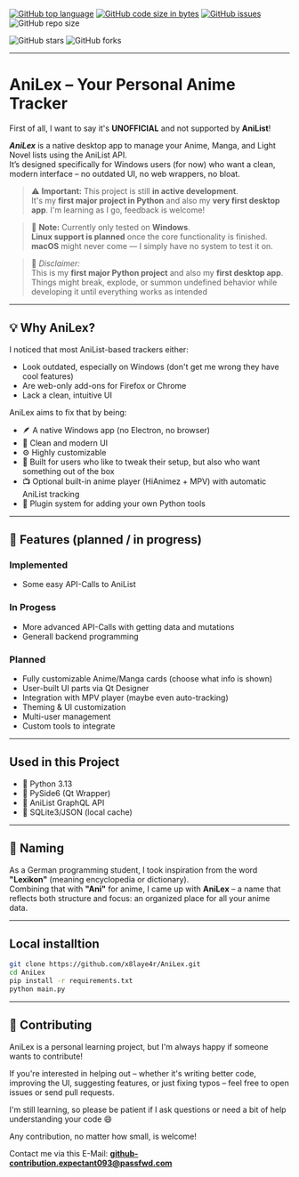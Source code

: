 [![GitHub top language](https://img.shields.io/github/languages/top/x8laye4r/AniLex?logo=github)](https://github.com/x8laye4r/AniLex)
[![GitHub code size in bytes](https://img.shields.io/github/languages/code-size/x8laye4r/AniLex?logo=github)](https://github.com/x8laye4r/AniLex)
[![GitHub issues](https://img.shields.io/github/issues/x8laye4r/AniLex?logo=github)](https://github.com/x8laye4r/AniLex)
![GitHub repo size](https://img.shields.io/github/repo-size/x8laye4r/AniLex)

![GitHub stars](https://img.shields.io/github/stars/x8laye4r/AniLex?style=social)
![GitHub forks](https://img.shields.io/github/forks/x8laye4r/AniLex?style=social)


---

# AniLex – Your Personal Anime Tracker
First of all, I want to say it's **UNOFFICIAL** and not supported by **AniList**!

_**AniLex**_ is a native desktop app to manage your Anime, Manga, and Light Novel lists using the AniList API.  
It’s designed specifically for Windows users (for now) who want a clean, modern interface – no outdated UI, no web wrappers, no bloat.

> ⚠️ **Important:** This project is still **in active development**.  
> It's my **first major project in Python** and also my **very first desktop app**. I'm learning as I go, feedback is welcome!

> 🧪 **Note:** Currently only tested on **Windows**.  
> **Linux support is planned** once the core functionality is finished.
> **macOS** might never come — I simply have no system to test it on.

> 💬 *Disclaimer:*  
> This is my **first major Python project** and also my **first desktop app**.  
> Things might break, explode, or summon undefined behavior while developing it until everything works as intended 

---

## 💡 Why AniLex?

I noticed that most AniList-based trackers either:
- Look outdated, especially on Windows (don't get me wrong they have cool features)
- Are web-only add-ons for Firefox or Chrome
- Lack a clean, intuitive UI

AniLex aims to fix that by being:
- 🪶 A native Windows app (no Electron, no browser)
- 🧼 Clean and modern UI
- ⚙️ Highly customizable
- 🎨 Built for users who like to tweak their setup, but also who want something out of the box 
- 📺 Optional built-in anime player (HiAnimez + MPV) with automatic AniList tracking
- 🧩 Plugin system for adding your own Python tools

---

## 🔧 Features (planned / in progress)

### Implemented 
- Some easy API-Calls to AniList

### In Progess 
- More advanced API-Calls with getting data and mutations
- Generall backend programming 

### Planned 
- Fully customizable Anime/Manga cards (choose what info is shown)
- User-built UI parts via Qt Designer
- Integration with MPV player (maybe even auto-tracking) 
- Theming & UI customization
- Multi-user management
- Custom tools to integrate  

---

## Used in this Project 
- 🐍 Python 3.13
- 🎨 PySide6 (Qt Wrapper)
- 🧠 AniList GraphQL API
- 💾 SQLite3/JSON (local cache)

---

## 📛 Naming

As a German programming student, I took inspiration from the word **"Lexikon"** (meaning encyclopedia or dictionary).  
Combining that with **"Ani"** for anime, I came up with **AniLex** – a name that reflects both structure and focus: an organized place for all your anime data.

---

## Local installtion 
```bash 
git clone https://github.com/x8laye4r/AniLex.git
cd AniLex
pip install -r requirements.txt
python main.py
```

---

## 🤝 Contributing

AniLex is a personal learning project, but I'm always happy if someone wants to contribute!

If you're interested in helping out – whether it's writing better code, improving the UI, suggesting features, or just fixing typos – feel free to open issues or send pull requests.

I'm still learning, so please be patient if I ask questions or need a bit of help understanding your code 😄

Any contribution, no matter how small, is welcome!

Contact me via this E-Mail:
**github-contribution.expectant093@passfwd.com**

